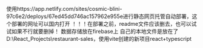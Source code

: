 使用https://app.netlify.com/sites/cosmic-blini-97c6e2/deploys/67ed45dd746ac157962e955e进行静态网页托管自动部署，这个部署的网址可以国内打开
！！！在部署之前，readme文件应该删去，也可以试试如果不行就要删掉！
数据存储放在firebase上
自己的本地文件是放在了D:\React_Projects\restaurant-sales，使用vite创建的新项目react+typescript
